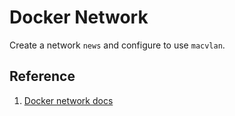 # Docker Network

Create a network `news` and configure to use `macvlan`.  



## Reference
1. [Docker network docs](https://docs.docker.com/reference/cli/docker/network/)